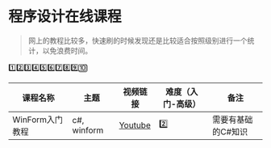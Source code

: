 # 程序设计在线课程

>网上的教程比较多，快速刷的时候发现还是比较适合按照级别进行一个统计，以免浪费时间。

1️⃣2️⃣3️⃣4️⃣5️⃣6️⃣7️⃣8️⃣9️⃣🔟

课程名称 | 主题 | 视频链接 | 难度（入门-高级） | 备注
---|---|---|---|---
WinForm入门教程 | c#, winform | [Youtube](https://www.youtube.com/playlist?list=PL6rtzBz2s-ni-J_AtcfHH7rW_Me_Q2vfW) | 2️⃣ | 需要有基础的C#知识
